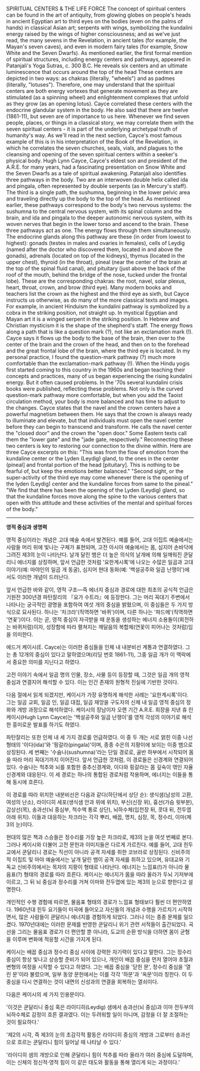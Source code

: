 SPIRITUAL CENTERS & THE LIFE FORCE
The concept of spiritual centers can be found in the art of antiquity, from glowing globes on people's heads in ancient Egyptian art to third eyes on the bodies (even on the palms of hands) in classical Asian art; serpents with wings, symbolizing the kundalini energy raised by the wings of higher consciousness; and as we've just read, the many sevens in the Revelation, in ancient tales (for example, the Mayan's seven caves), and even in modern fairy tales (for example, Snow White and the Seven Dwarfs).
As mentioned earlier, the first formal mention of spiritual structures, including energy centers and pathways, appeared in Patanjali's Yoga Sutras, c. 300 B.C. He reveals six centers and an ultimate luminescence that occurs around the top of the head These centers are depicted in two ways: as chakras (literally, "wheels") and as padmes (literally, "lotuses"). Therefore, one may understand that the spiritual centers are both energy vortexes that generate movement as they are stimulated (as a spinning wheel) and enlightenment complexes that unfold as they grow (as an opening lotus). Cayce correlated these centers with the endocrine glandular system in the body. He also said that there are twelve (1861-11), but seven are of importance to us here.
Whenever we find seven people, places, or things in a classical story, we may correlate them with the seven spiritual centers - it is part of the underlying archetypal truth of humanity's way.
As we'll read in the next section, Cayce's most famous example of this is in his interpretation of the Book of the Revelation, in which he correlates the seven churches, seals, vials, and plagues to the cleansing and opening of the seven spiritual centers
within a seeker's physical body. Hugh Lynn Cayce, Cayce's eldest son and president of the A.R.E. for many years, had a fascinating presentation on Snow White and the Seven Dwarfs as a tale of spiritual awakening.
Patanjali also identifies three pathways in the body. Two are an interwoven double helix called ida and pingala, often represented by double serpents (as in Mercury's staff). The third is a single path, the sushumna, beginning in the lower pelvic area and traveling directly up the body to the top of the head. As mentioned earlier, these pathways correspond to the body's two nervous systems: the sushumna to the central nervous system, with its spinal column and the brain, and ida and pingala to the deeper autonomic nervous system, with its woven nerves that begin in the lower torso and ascend to the brain. These three pathways act as one. The energy flows through them simultaneously.
The endocrine glands along this pathway are these (in order from lowest to highest): gonads (testes in males and ovaries in females), cells of Leydig (named after the doctor who discovered them, located in and above the gonads), adrenals (located on top of the kidneys), thymus (located in the upper chest), thyroid (in the throat), pineal (near the center of the brain at the top of the spinal fluid canal), and pituitary (just above the back of the roof of the mouth, behind the bridge of the nose, tucked under the frontal lobe). These are the corresponding chakras: the root, navel, solar plexus, heart, throat, crown, and brow (third eye). Many modern books and teachers list the crown as the highest and the third eye as sixth, but Cayce instructs us otherwise, as do many of the more classical texts and images. For example, in ancient Hinduism the kundalini pathway is symbolized by a cobra in the striking position, not straight up. In mystical Egyptian and Mayan art it is a winged serpent in the striking position. In Hebrew and Christian mysticism it is the shape of the shepherd's staff. The energy flows along a path that is like a question mark (?), not like an exclamation mark (!). Cayce says it flows up the body to the base of the brain, then over to the center of the brain and the crown of the head, and then on to the forehead and the great frontal lobe of the brain, where the third eye is located.
In my personal practice, I found the question-mark pathway (?) much more comfortable than the exclamation-mark pathway (!). When the Hindu yogis first started coming to this country in the 1960s and began teaching their concepts and practices, many of us began experiencing the rising kundalini energy. But it often caused problems. In the '70s several kundalini crisis books were published, reflecting these problems. Not only is the curved question-mark pathway more comfortable, but when you add the Taoist circulation method, your body is more balanced and has time to adjust to the changes.
Cayce states that the navel and the crown centers have a powerful magnetism between them. He says that the crown is always ready to illuminate and elevate, but that individuals must open the navel center before they can begin to transcend and transform. He calls the navel center the "closed door" and the crown the "open door." Some Eastern texts call them the "lower gate" and the "jade gate, respectively." Reconnecting these two centers is key to restoring our connection to the divine within.
Here are three Cayce excerpts on this:
"This was from the flow of emotion from the kundaline center or the Lyden (Leydig) gland, to the ones in the center (pineal] and frontal portion of the head [pituitary]. This is nothing to be fearful of, but keep the emotions better balanced."
"Second sight, or the super-activity of the third eye may come whenever there is the opening of the lyden (Leydig) center and the kundaline forces from same to the pineal."
"We find that there has been the opening of the Lyden (Leydig) gland, so that the kundaline forces move along the spine to the various centers that open with this attitude and these activities of the mental and spiritual forces of the body."

---

**영적 중심과 생명력**

영적 중심이라는 개념은 고대 예술 속에서 발견된다. 예를 들어, 고대 이집트 예술에서는 사람들 머리 위에 빛나는 구체가 표현되며, 고전 아시아 예술에서는 몸, 심지어 손바닥에 그려진 제3의 눈이 나타난다. 날개 달린 뱀은 더 높은 의식의 날개에 의해 일깨워진 쿤달리니 에너지를 상징하며, 앞서 언급한 것처럼 '요한계시록'에 나오는 수많은 일곱과 고대 이야기(예: 마야인의 일곱 개 동굴), 심지어 현대 동화(예: '백설공주와 일곱 난쟁이')에서도 이러한 개념이 드러난다.

앞서 언급한 바와 같이, 영적 구조—즉 에너지 중심과 경로에 대한 최초의 공식적 언급은 기원전 300년경 파탄잘리의 『요가 수트라』에 등장한다. 그는 머리 꼭대기 주변에서 나타나는 궁극적인 광명을 포함하여 여섯 개의 중심을 밝혔으며, 이 중심들은 두 가지 방식으로 묘사된다. 하나는 '차크라'(직역하면 '바퀴')이며, 다른 하나는 '파드메'(직역하면 '연꽃')이다. 이는 곧, 영적 중심이 자극받을 때 운동을 생성하는 에너지 소용돌이(회전하는 바퀴처럼)이자, 성장함에 따라 펼쳐지는 깨달음의 복합체(연꽃이 피어나는 것처럼)임을 의미한다.

에드거 케이시(E. Cayce)는 이러한 중심들을 인체 내 내분비선 계통과 연결하였다. 그는 총 12개의 중심이 있다고 말하였으며(리딩 번호 1861-11), 그중 일곱 개가 이 맥락에서 중요한 의미를 지닌다고 하였다.

고전 이야기 속에서 일곱 명의 인물, 장소, 사물 등이 등장할 때, 그것은 일곱 개의 영적 중심과 연결지어 해석할 수 있다. 이는 인간 존재의 원형적 진실에 기반한 것이다.

다음 절에서 읽게 되겠지만, 케이시가 가장 유명하게 해석한 사례는 '요한계시록'이다. 그는 일곱 교회, 일곱 인, 일곱 대접, 일곱 재앙을 구도자의 신체 내 일곱 영적 중심의 정화와 개방 과정으로 해석하였다. 케이시의 장남이자 오랜 기간 A.R.E. 회장을 지낸 휴 린 케이시(Hugh Lynn Cayce)는 '백설공주와 일곱 난쟁이'를 영적 각성의 이야기로 해석한 흥미로운 발표를 하기도 하였다.

파탄잘리는 또한 인체 내 세 가지 경로를 언급하였다. 이 중 두 개는 서로 얽힌 이중 나선 형태의 '이다(ida)'와 '핑갈라(pingala)'이며, 종종 수은의 지팡이에 보이는 이중 뱀으로 상징된다. 세 번째는 '수슘나(sushumna)'라는 단일 경로로, 골반 하부에서 시작되어 몸을 따라 머리 꼭대기까지 이어진다. 앞서 언급한 것처럼, 이 경로들은 신경계와 연결되어 있다. 수슘나는 척추와 뇌를 포함한 중추신경계와, 이다와 핑갈라는 몸 깊숙이 엮인 자율신경계와 대응된다. 이 세 경로는 하나의 통합된 경로처럼 작용하며, 에너지는 이들을 통해 동시에 흐른다.

이 경로를 따라 위치한 내분비선은 다음과 같다(하단에서 상단 순): 생식샘(남성의 고환, 여성의 난소), 라이디히 세포(생식샘 안과 위에 위치), 부신(신장 위), 흉선(가슴 윗부분), 갑상선(목), 송과선(뇌 중심부, 척수액 통로 상단), 뇌하수체(입천장 뒤, 콧대 뒤, 전두엽 아래 위치). 이들과 대응하는 차크라는 각각 뿌리, 배꼽, 명치, 심장, 목, 정수리, 이마(제3의 눈)이다.

현대의 많은 책과 스승들은 정수리를 가장 높은 차크라로, 제3의 눈을 여섯 번째로 본다. 그러나 케이시와 더불어 고전 문헌과 이미지들은 다르게 가르친다. 예를 들어, 고대 힌두교에서 쿤달리니 경로는 직선이 아니라 공격 자세를 취한 코브라로 상징된다. 신비주의적 이집트 및 마야 예술에서는 날개 달린 뱀이 공격 자세를 취하고 있으며, 유대교와 기독교 신비주의에서는 목자의 지팡이 형태로 나타난다. 에너지는 느낌표(!)가 아니라 물음표(?) 형태의 경로를 따라 흐른다. 케이시는 에너지가 몸을 따라 올라가 두뇌 기저부에 이르고, 그 뒤 뇌 중심과 정수리를 거쳐 이마와 전두엽에 있는 제3의 눈으로 향한다고 설명한다.

개인적인 수행 경험에 따르면, 물음표 형태의 경로가 느낌표 형태보다 훨씬 더 편안하였다. 1960년대 힌두 요기들이 미국에 들어오고 자신들의 개념과 수행을 가르치기 시작하면서, 많은 사람들이 쿤달리니 에너지를 경험하게 되었다. 그러나 이는 종종 문제를 일으켰다. 1970년대에는 이러한 문제를 반영한 쿤달리니 위기 관련 서적들이 출간되었다. 곡선을 그리는 물음표 경로가 더 편안할 뿐 아니라, 도교의 순환 방식을 더하면 몸이 균형을 이루며 변화에 적응할 시간을 가지게 된다.

케이시는 배꼽 중심과 정수리 중심 사이에 강력한 자기력이 있다고 말한다. 그는 정수리 중심이 항상 빛나고 상승할 준비가 되어 있으나, 개인이 배꼽 중심을 먼저 열어야 초월과 변형의 여정을 시작할 수 있다고 하였다. 그는 배꼽 중심을 '닫힌 문', 정수리 중심을 '열린 문'이라 불렀으며, 일부 동양 문헌에서는 이를 각각 '하문'과 '옥문'이라 칭한다. 이 두 중심을 다시 연결하는 것이 내면의 신성과의 연결을 회복하는 열쇠이다.

다음은 케이시의 세 가지 인용문이다.

'이것은 쿤달리니 중심 혹은 라이디히(Leydig) 샘에서 송과선(뇌 중심)과 이마 전두부의 뇌하수체로 감정이 흐른 결과였다. 이는 두려워할 일이 아니며, 감정을 더 잘 조절하는 것이 필요하다.'

'제2의 시각, 즉 제3의 눈의 초감각적 활동은 라이디히 중심의 개방과 그로부터 송과선으로 흐르는 쿤달리니 힘이 일어날 때 나타날 수 있다.'

'라이디히 샘의 개방으로 인해 쿤달리니 힘이 척추를 따라 올라가 여러 중심에 도달하며, 이는 신체의 정신적·영적 힘이 이 같은 태도와 활동을 통해 열리게 되는 과정이다.'